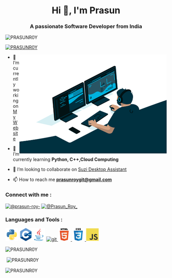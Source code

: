 <h1 align="center">Hi 👋, I'm Prasun</h1>
<h3 align="center">A passionate Software Developer from India</h3>

<p align="left"> <img src="https://komarev.com/ghpvc/?username=PRASUNR0Y&label=Profile%20views&color=0e75b6&style=flat" alt="PRASUNR0Y" /> </p>

<p align="left"> <a href="https://github.com/ryo-ma/github-profile-trophy"><img src="https://github-profile-trophy.vercel.app/?username=PRASUNR0Y" alt="PRASUNR0Y" /></a> </p>

<img align="right" alt="GIF" src="https://github.com/PRASUNR0Y/PRASUNR0Y/blob/master/code.gif?raw=true" width="460" height="310" />

- 🔭 I’m currently working on [My Website](https://github.com/PRASUNR0Y)

- 🌱 I’m currently learning **Python, C++,Cloud Computing**

- 👯 I’m looking to collaborate on [Suzi Desktop Assistant](https://github.com/PRASUNR0Y)

- 📫 How to reach me **prasunroygit@gmail.com**

<h3 align="left">Connect with me :</h3>
<p align="left">
<a href="https://www.linkedin.com/in/prasun-roy-/" target="blank"><img align="center" src="https://raw.githubusercontent.com/peterthehan/peterthehan/master/assets/linkedin.svg" alt="@prasun-roy-" height="30" width="40" /></a>
<a href="https://twitter.com/Prasun_Roy_" target="blank"><img align="center" src="https://raw.githubusercontent.com/peterthehan/peterthehan/master/assets/twitter.svg" alt="@Prasun_Roy_" height="30" width="40" /></a>
</p>

<h3 align="left">Languages and Tools :</h3>
<p align="left"> <a href="https://www.python.org" target="_blank"> <img src="https://raw.githubusercontent.com/devicons/devicon/master/icons/python/python-original.svg" alt="python" width="40" height="40"/></a> <img src="https://raw.githubusercontent.com/devicons/devicon/master/icons/cplusplus/cplusplus-original.svg" alt="C++" width="40" height="40"/><img src="https://raw.githubusercontent.com/devicons/devicon/master/icons/java/java-original.svg" alt="Java" width="40" height="40"/> <a href="https://git-scm.com/" target="_blank"> <img src="https://www.vectorlogo.zone/logos/git-scm/git-scm-icon.svg" alt="git" width="40" height="40"/> </a><a href="https://www.w3.org/html/" target="_blank"> <img src="https://raw.githubusercontent.com/devicons/devicon/master/icons/html5/html5-original-wordmark.svg" alt="html5" width="40" height="40"/> </a><a href="https://www.w3schools.com/css/" target="_blank"> <img src="https://raw.githubusercontent.com/devicons/devicon/master/icons/css3/css3-original-wordmark.svg" alt="css3" width="40" height="40"/> </a>  <a href="https://developer.mozilla.org/en-US/docs/Web/JavaScript" target="_blank"> <img src="https://raw.githubusercontent.com/devicons/devicon/master/icons/javascript/javascript-original.svg" alt="javascript" width="40" height="40"/> </a> </p>

<p><img align="center" src="https://github-readme-stats.vercel.app/api/top-langs?username=PRASUNR0Y&show_icons=true&locale=en&layout=compact" alt="PRASUNR0Y" /></p>

<p>&nbsp;<img align="center" src="https://github-readme-stats.vercel.app/api?username=PRASUNR0Y&show_icons=true&locale=en&theme=gotham" alt="PRASUNR0Y" /></p>

<p><img align="center" src="https://github-readme-streak-stats.herokuapp.com/?user=PRASUNR0Y&" alt="PRASUNR0Y" /></p>